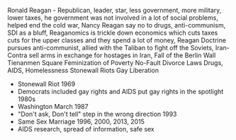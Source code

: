 Ronald Reagan - Republican, leader, star, less government, more military, lower taxes, he government was not involved in a lot of social problems, helped end the cold war, Nancy Reagan say no to drugs, anti-communism, SDI as a bluff, Reaganomics is  trickle down economics which cuts taxes cuts for the upper classes and they spend a lot of money, Reagan Doctrine pursues anti-communist, allied with the Taliban to fight off the Soviets, Iran-Contra sell arms in exchange for hostages in Iran,
Fall of the Berlin Wall 
Tienanmen Square
Feminization of Poverty
No-Fault Divorce Laws
Drugs, AIDS, Homelessness
Stonewall Riots
Gay Liberation
- Stonewall Riot 1969
- Democrats included gay rights and AIDS put gay rights in the spotlight 1980s
- Washington March 1987
- "Don't ask, Don't tell" step in the wrong direction 1993
- Same Sex Marriage 1996, 2000, 2013, 2015
- AIDS research, spread of information, safe sex